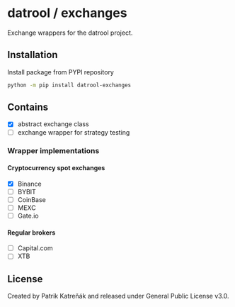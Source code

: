 # datrool / exchanges

Exchange wrappers for the datrool project.

## Installation

Install package from PYPI repository
```sh
python -m pip install datrool-exchanges
```

## Contains
- [x] abstract exchange class
- [ ] exchange wrapper for strategy testing

### Wrapper implementations

#### Cryptocurrency spot exchanges
- [x] Binance
- [ ] BYBIT
- [ ] CoinBase
- [ ] MEXC
- [ ] Gate.io

#### Regular brokers
- [ ] Capital.com
- [ ] XTB

## License

Created by Patrik Katreňák and released under General Public License v3.0.
